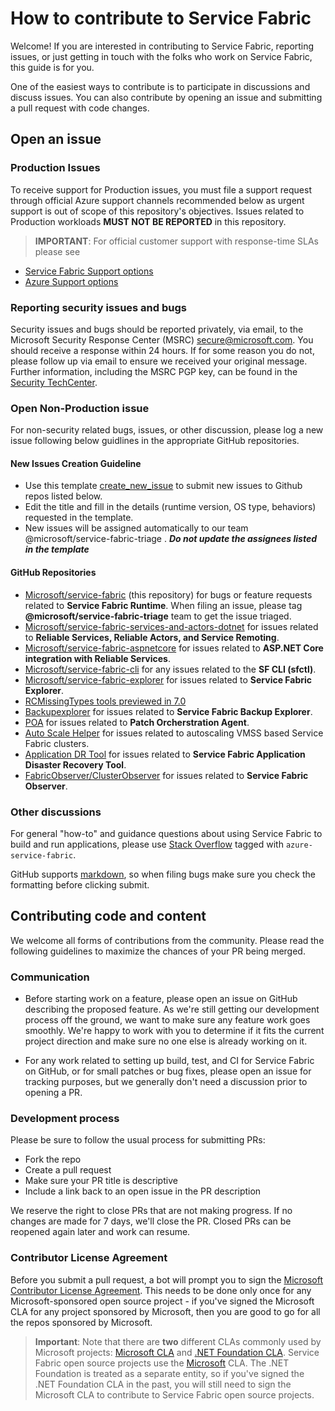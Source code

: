 # How to contribute to Service Fabric
Welcome! If you are interested in contributing to Service Fabric, reporting issues, or just getting in touch with the folks who work on Service Fabric, this guide is for you.

One of the easiest ways to contribute is to participate in discussions and discuss issues. You can also contribute by opening an issue and submitting a pull request with code changes.

## Open an issue

### Production Issues
To receive support for Production issues, you must file a support request through official Azure support channels recommended below as urgent support is out of scope of this repository's objectives. Issues related to Production workloads **MUST NOT BE REPORTED** in this repository.

> **IMPORTANT**: 
For official customer support with response-time SLAs please see
   - [Service Fabric Support options](https://docs.microsoft.com/en-us/azure/service-fabric/service-fabric-support)
   - [Azure Support options](https://azure.microsoft.com/en-us/support/options/)
 
### Reporting security issues and bugs
Security issues and bugs should be reported privately, via email, to the Microsoft Security Response Center (MSRC)  secure@microsoft.com. You should receive a response within 24 hours. If for some reason you do not, please follow up via email to ensure we received your original message. Further information, including the MSRC PGP key, can be found in the [Security TechCenter](https://technet.microsoft.com/en-us/security/ff852094.aspx).

### Open Non-Production issue
For non-security related bugs, issues, or other discussion, please log a new issue following below guidlines in the appropriate GitHub repositories.

#### New Issues Creation Guideline
   -  Use this template [create_new_issue](https://github.com/microsoft/service-fabric/issues/new?template=create_new_issue.md) to submit new issues to Github repos listed       below.
   -  Edit the title and fill in the details (runtime version, OS type, behaviors) requested in the template.
   -  New issues will be assigned automatically to our team @microsoft/service-fabric-triage . ***Do not update the assignees listed in the template***
     
 #### GitHub Repositories

- [Microsoft/service-fabric](http://github.com/Microsoft/service-fabric) (this repository) for bugs or feature requests related to **Service Fabric Runtime**. When filing an issue, please tag **@microsoft/service-fabric-triage** team to get the issue triaged.
- [Microsoft/service-fabric-services-and-actors-dotnet](https://github.com/Microsoft/service-fabric-services-and-actors-dotnet) for issues related to **Reliable Services, Reliable Actors, and Service Remoting**.
- [Microsoft/service-fabric-aspnetcore](https://github.com/Microsoft/service-fabric-aspnetcore) for issues related to **ASP.NET Core integration with Reliable Services**.
- [Microsoft/service-fabric-cli](https://github.com/Microsoft/service-fabric-cli) for any issues related to the **SF CLI (sfctl)**.
- [Microsoft/service-fabric-explorer](https://github.com/Microsoft/service-fabric-explorer) for issues related to **Service Fabric Explorer**.
- [RCMissingTypes tools previewed in 7.0](https://github.com/hiadusum/ReliableCollectionsMissingTypesTool)
- [Backupexplorer](https://github.com/microsoft/service-fabric-backup-explorer) for issues related to **Service Fabric Backup Explorer**.
- [POA](https://github.com/microsoft/Service-Fabric-POA) for issues related to **Patch Orcherstration Agent**.
- [Auto Scale Helper](https://github.com/Azure/service-fabric-autoscale-helper) for issues related to autoscaling VMSS based Service Fabric clusters.
- [Application DR Tool](https://github.com/microsoft/Service-Fabric-AppDRTool) for issues related to **Service Fabric Application Disaster Recovery Tool**.
- [FabricObserver/ClusterObserver](https://github.com/microsoft/service-fabric-observer) for issues related to **Service Fabric Observer**.


### Other discussions
For general "how-to" and guidance questions about using Service Fabric to build and run applications, please use [Stack Overflow](http://stackoverflow.com/questions/tagged/azure-service-fabric) tagged with `azure-service-fabric`.

GitHub supports [markdown](https://help.github.com/categories/writing-on-github/), so when filing bugs make sure you check the formatting before clicking submit.

## Contributing code and content
We welcome all forms of contributions from the community. Please read the following guidelines  to maximize the chances of your PR being merged.

### Communication
 - Before starting work on a feature, please open an issue on GitHub describing the proposed feature. As we're still getting our development process off the ground, we want to make sure any feature work goes smoothly. We're happy to work with you to determine if it fits the current project direction and make sure no one else is already working on it.

 - For any work related to setting up build, test, and CI for Service Fabric on GitHub, or for small patches or bug fixes, please open an issue for tracking purposes, but we generally don't need a discussion prior to opening a PR.

### Development process
Please be sure to follow the usual process for submitting PRs:

 - Fork the repo
 - Create a pull request
 - Make sure your PR title is descriptive
 - Include a link back to an open issue in the PR description

We reserve the right to close PRs that are not making progress. If no changes are made for 7 days, we'll close the PR. Closed PRs can be reopened again later and work can resume.

### Contributor License Agreement
Before you submit a pull request, a bot will prompt you to sign the [Microsoft Contributor License Agreement](https://cla.microsoft.com/). This needs to be done only once for any Microsoft-sponsored open source project - if you've signed the Microsoft CLA for any project sponsored by Microsoft, then you are good to go for all the repos sponsored by Microsoft.

 > **Important**: Note that there are **two** different CLAs commonly used by Microsoft projects: [Microsoft CLA](https://cla.microsoft.com/) and [.NET Foundation CLA](https://cla2.dotnetfoundation.org/). Service Fabric open source projects use the [Microsoft](https://cla.microsoft.com/) CLA. The .NET Foundation is treated as a separate entity, so if you've signed the .NET Foundation CLA in the past, you will still need to sign the Microsoft CLA to contribute to Service Fabric open source projects.

